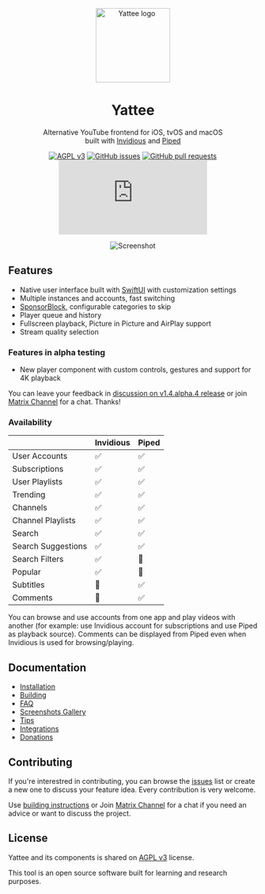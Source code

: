 <div align="center">
  <img src="https://r.yattee.stream/icons/yattee-150.png" width="150" height="150" alt="Yattee logo">
  <h1>Yattee</h1>
  <p>Alternative YouTube frontend for iOS, tvOS and macOS<br />built with <a href="https://github.com/iv-org/invidious">Invidious</a> and <a href="https://github.com/TeamPiped/Piped">Piped</a></p>

[![AGPL v3](https://shields.io/badge/License-AGPL%20v3-blue.svg)](https://www.gnu.org/licenses/agpl-3.0.en.html)
[![GitHub issues](https://img.shields.io/github/issues/yattee/yattee)](https://github.com/yattee/yattee/issues)
[![GitHub pull requests](https://img.shields.io/github/issues-pr/yattee/yattee)](https://github.com/yattee/yattee/pulls)
[![Matrix](https://img.shields.io/matrix/yattee:matrix.org)](https://matrix.to/#/#yattee:matrix.org)

![Screenshot](https://r.yattee.stream/screenshots/all-platforms.png)
</div>

## Features
* Native user interface built with [SwiftUI](https://developer.apple.com/xcode/swiftui/) with customization settings
* Multiple instances and accounts, fast switching
* [SponsorBlock](https://sponsor.ajay.app/), configurable categories to skip
* Player queue and history
* Fullscreen playback, Picture in Picture and AirPlay support
* Stream quality selection

### Features in alpha testing
* New player component with custom controls, gestures and support for 4K playback

You can leave your feedback in [discussion on v1.4.alpha.4 release](https://github.com/yattee/yattee/discussions/132) or join [Matrix Channel](https://matrix.to/#/#yattee:matrix.org) for a chat. Thanks!

### Availability
|| Invidious | Piped |
| - | - | - |
| User Accounts | ✅ | ✅ |
| Subscriptions | ✅ | ✅ |
| User Playlists | ✅ | ✅ |
| Trending | ✅ | ✅ |
| Channels | ✅ | ✅ |
| Channel Playlists | ✅ | ✅ |
| Search | ✅ | ✅ |
| Search Suggestions | ✅ | ✅ |
| Search Filters | ✅ | 🔴 |
| Popular | ✅ | 🔴 |
| Subtitles | 🔴 | ✅ |
| Comments | 🔴 | ✅ |

You can browse and use accounts from one app and play videos with another (for example: use Invidious account for subscriptions and use Piped as playback source). Comments can be displayed from Piped even when Invidious is used for browsing/playing.

## Documentation
* [Installation](https://github.com/yattee/yattee/wiki/Installation-Instructions)
* [Building](https://github.com/yattee/yattee/wiki/Building-instructions)
* [FAQ](https://github.com/yattee/yattee/wiki)
* [Screenshots Gallery](https://github.com/yattee/yattee/wiki/Screenshots-Gallery)
* [Tips](https://github.com/yattee/yattee/wiki/Tips)
* [Integrations](https://github.com/yattee/yattee/wiki/Integrations)
* [Donations](https://github.com/yattee/yattee/wiki/Donations)

## Contributing
If you're interestred in contributing, you can browse the [issues](https://github.com/yattee/yattee/issues) list or create a new one to discuss your feature idea. Every contribution is very welcome.

Use [building instructions](https://github.com/yattee/yattee/wiki/Building-instructions) or
Join [Matrix Channel](https://matrix.to/#/#yattee:matrix.org) for a chat if you need an advice or want to discuss the project.

## License
Yattee and its components is shared on [AGPL v3](https://www.gnu.org/licenses/agpl-3.0.en.html) license.

This tool is an open source software built for learning and research purposes.
